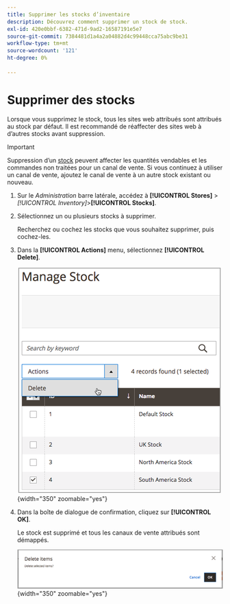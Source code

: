 ```yaml
---
title: Supprimer les stocks d’inventaire
description: Découvrez comment supprimer un stock de stock.
exl-id: 420e0bbf-6382-471d-9ad2-16587191e5e7
source-git-commit: 7384481d1a4a2a04882d4c99448cca75abc9be31
workflow-type: tm+mt
source-wordcount: '121'
ht-degree: 0%

---
```


# Supprimer des stocks

Lorsque vous supprimez le stock, tous les sites web attribués sont attribués au stock par défaut. Il est recommandé de réaffecter des sites web à d’autres stocks avant suppression.

>[!IMPORTANT]
>
>Suppression d’un [stock](stocks-manage.md) peuvent affecter les quantités vendables et les commandes non traitées pour un canal de vente. Si vous continuez à utiliser un canal de vente, ajoutez le canal de vente à un autre stock existant ou nouveau.

1. Sur le _Administration_ barre latérale, accédez à **[!UICONTROL Stores]** > _[!UICONTROL Inventory]_>**[!UICONTROL Stocks]**.

1. Sélectionnez un ou plusieurs stocks à supprimer.

   Recherchez ou cochez les stocks que vous souhaitez supprimer, puis cochez-les.

1. Dans la **[!UICONTROL Actions]** menu, sélectionnez **[!UICONTROL Delete]**.

   ![Sélectionnez Supprimer dans le menu Actions .](assets/inventory-stock-delete.png){width="350" zoomable="yes"}

1. Dans la boîte de dialogue de confirmation, cliquez sur **[!UICONTROL OK]**.

   Le stock est supprimé et tous les canaux de vente attribués sont démappés.

   ![Message de vérification de la suppression des stocks](assets/inventory-stock-delete-confirm.png){width="350" zoomable="yes"}
